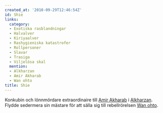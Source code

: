 ```yaml
---
created_at: '2010-09-29T12:46:54Z'
id: Shie
links:
  category:
  - Exotiska rasblandningar
  - Halvalver
  - Kiriyaalver
  - Rashygieniska katastrofer
  - Rollpersoner
  - Slavar
  - Trasiga
  - Viljelösa skal
  mention:
  - Alkharzan
  - Amir Akharab
  - Wan ohto
title: Shie
---
```


Konkubin och lönnmördare extraordinaire till [Amir Akharab] i [Alkharzan]. Flydde sedermera sin
mästare för att sälla sig till rebellrörelsen [Wan ohto].

  [Amir Akharab]: Amir_Akharab
  [Alkharzan]: Alkharzan
  [Wan ohto]: Wan_ohto